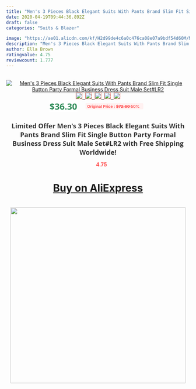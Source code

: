```yaml
---
title: "Men's 3 Pieces Black Elegant Suits With Pants Brand Slim Fit Single Button Party Formal Business Dress Suit Male Set#LR2"
date: 2020-04-19T09:44:36.892Z
draft: false
categories: "Suits & Blazer"

image: "https://ae01.alicdn.com/kf/H2d99de4c6a0c476ca08e07a9bdf54d60M/Men-s-3-Pieces-Black-Elegant-Suits-With-Pants-Brand-Slim-Fit-Single-Button-Party-Formal.jpg"
description: "Men's 3 Pieces Black Elegant Suits With Pants Brand Slim Fit Single Button Party Formal Business Dress Suit Male Set#LR2"
author: Ella Brown
ratingvalue: 4.75
reviewcount: 1.777
---
```

<br>
<div style="text-align: center;">
<a href="https://s.click.aliexpress.com/e/_9iru5X" target="_blank" rel="nofollow noopener noreferrer"><img alt="Men's 3 Pieces Black Elegant Suits With Pants Brand Slim Fit Single Button Party Formal Business Dress Suit Male Set#LR2" class="magnifier-image" src="https://ae01.alicdn.com/kf/H2d99de4c6a0c476ca08e07a9bdf54d60M/Men-s-3-Pieces-Black-Elegant-Suits-With-Pants-Brand-Slim-Fit-Single-Button-Party-Formal.jpg_640x640.jpg">
<br>
<img style="border:1px solid salmon" src="https://ae01.alicdn.com/kf/H2d99de4c6a0c476ca08e07a9bdf54d60M/Men-s-3-Pieces-Black-Elegant-Suits-With-Pants-Brand-Slim-Fit-Single-Button-Party-Formal.jpg_120x120.jpg">&nbsp;&nbsp;<img style="border:1px solid salmon" src="https://ae01.alicdn.com/kf/H773a8c0590e243118dd54830e61ed3b8Z/Men-s-3-Pieces-Black-Elegant-Suits-With-Pants-Brand-Slim-Fit-Single-Button-Party-Formal.jpg_120x120.jpg">&nbsp;&nbsp;<img style="border:1px solid salmon" src="https://ae01.alicdn.com/kf/Ha5b6f85ac4d74a73a8ca0012110da5386/Men-s-3-Pieces-Black-Elegant-Suits-With-Pants-Brand-Slim-Fit-Single-Button-Party-Formal.jpg_120x120.jpg">&nbsp;&nbsp;<img style="border:1px solid salmon" src="https://ae01.alicdn.com/kf/Hd5ae20a4e90a494d806738460e4fe527W/Men-s-3-Pieces-Black-Elegant-Suits-With-Pants-Brand-Slim-Fit-Single-Button-Party-Formal.jpg_120x120.jpg">&nbsp;&nbsp;<img style="border:1px solid salmon" src="https://ae01.alicdn.com/kf/Hcabba55778844bd38842294db3868c79U/Men-s-3-Pieces-Black-Elegant-Suits-With-Pants-Brand-Slim-Fit-Single-Button-Party-Formal.jpg_120x120.jpg"></a></div><br0>
<div style="text-align: center;"><span style="background-color: white; border: 0px; box-sizing: border-box; color: seagreen; display: inline-block; font-family: &quot;open sans&quot; , &quot;arial&quot; , &quot;helvetica&quot; , sans-serif , &quot;heiti&quot;; font-size: 24px; font-stretch: inherit; font-weight: 700; line-height: inherit; margin: 0px 10px 0px 0px; padding: 0px; vertical-align: middle;">$36.30 </span>
<span style="background: rgb(255 , 241 , 241); border-radius: 3px; border: 0px; box-sizing: border-box; color: #ff4747; display: inline-block; font-family: inherit; font-size: 12px; font-stretch: inherit; font-style: inherit; font-variant: inherit; font-weight: 600; line-height: inherit; margin: 0px; padding: 2px 5px; transform: scale(0.9); vertical-align: middle;">Original Price : <b style="text-decoration: line-through;">$72.60 </b> 50%&nbsp;&nbsp;</span></div>
<h1 style="color: #333333; display: inline-block; font-family: &quot;open sans&quot; , &quot;arial&quot; , &quot;helvetica&quot; , sans-serif , &quot;heiti&quot;; font-size: 18px; font-stretch: inherit; font-weight: 700; text-align: center;">Limited Offer Men's 3 Pieces Black Elegant Suits With Pants Brand Slim Fit Single Button Party Formal Business Dress Suit Male Set#LR2 with Free Shipping Worldwide!</h1>
<div style="color: #ff4747; text-align: center;">
<img src="https://4.bp.blogspot.com/-M0ZcTcb-5uY/XleCXlxnR4I/AAAAAAAAAEc/OrjgMkXV1oMQFaCRZj5HQwOCBcu3w1FegCPcBGAYYCw/s1600/star.png" style="height: 15px;">&nbsp;<b>4.75</b></div>
<div class="button_cont" align="center"><a class="buynow_a" href="https://s.click.aliexpress.com/e/_9iru5X" target="_blank" rel="nofollow noopener noreferrer"><H1>Buy on AliExpress</H1></a></div><br>
<div class="separator" style="clear: both; text-align: center;">
<img src="https://lh3.googleusercontent.com/-pTy5HemUv9M/XlePHvY0dAI/AAAAAAAAAE4/0nX5iRUoIWY8eMW9Dpxeirr157OZliDIgCLcBGAsYHQ/s1600/badge.gif" width="480">
</div>
